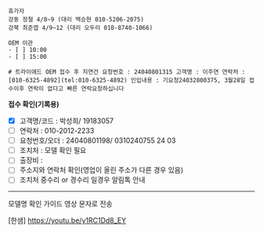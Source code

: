 ```
휴가자
강동 정철 4/8~9 (대리 백승현 010-5206-2075)
강북 최준엽 4/9~12 (대리 오두리 010-8740-1066)
```

```ad-todo
OEM 이관 
- [ ] 10:00
- [ ] 15:00
```

```
# 트라이애드 OEM 접수 후 지연건 요청번호 : 24040801315 고객명 : 이주연 연락처 : [010-6325-4892](tel:010-6325-4892) 인입내용 : 기요청24032800375, 3월28일 접수이후 연락이 없다고 빠른 연락요청하십니다
```

**접수 확인(기록용)**
- [x] 고객명/코드 : 박성희/ 19183057
- [ ] 연락처 : 010-2012-2233
- [ ] 요청번호/오더 : 24040801198/ 0310240755 24 03
- [ ] 조치처 : 모델 확인 필요
- [ ] 출장비 : 
- [ ] 주소지와 연락처 확인(영업이 올린 주소가 다른 경우 있음)
- [ ] 조치처 중수리 or 경수리 일경우 알림톡 안내
---
모델명 확인 가이드 영상 문자로 전송

[한샘]
https://youtu.be/y1RC1Dd8_EY

